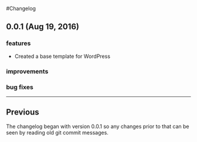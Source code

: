 #Changelog

## 0.0.1 (Aug 19, 2016)

### features
- Created a base template for WordPress

### improvements

### bug fixes

***

## Previous
The changelog began with version 0.0.1 so any changes prior to that
can be seen by reading old git commit messages.
